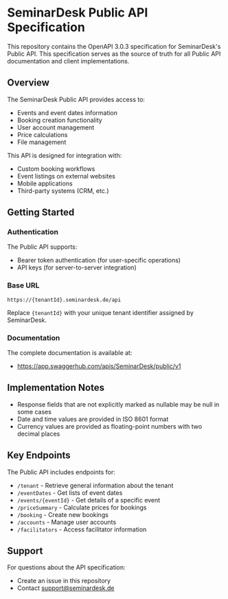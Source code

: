 # SeminarDesk Public API Specification

This repository contains the OpenAPI 3.0.3 specification for SeminarDesk's Public API. This specification serves as the source of truth for all Public API documentation and client implementations.

## Overview

The SeminarDesk Public API provides access to:
- Events and event dates information
- Booking creation functionality
- User account management
- Price calculations
- File management

This API is designed for integration with:
- Custom booking workflows
- Event listings on external websites
- Mobile applications
- Third-party systems (CRM, etc.)

## Getting Started

### Authentication

The Public API supports:
- Bearer token authentication (for user-specific operations)
- API keys (for server-to-server integration)

### Base URL

```
https://{tenantId}.seminardesk.de/api
```

Replace `{tenantId}` with your unique tenant identifier assigned by SeminarDesk.

### Documentation

The complete documentation is available at:
- https://app.swaggerhub.com/apis/SeminarDesk/public/v1

## Implementation Notes

- Response fields that are not explicitly marked as nullable may be null in some cases
- Date and time values are provided in ISO 8601 format
- Currency values are provided as floating-point numbers with two decimal places

## Key Endpoints

The Public API includes endpoints for:

- `/tenant` - Retrieve general information about the tenant
- `/eventDates` - Get lists of event dates
- `/events/{eventId}` - Get details of a specific event
- `/priceSummary` - Calculate prices for bookings
- `/booking` - Create new bookings
- `/accounts` - Manage user accounts
- `/facilitators` - Access facilitator information

## Support

For questions about the API specification:
- Create an issue in this repository
- Contact support@seminardesk.de
